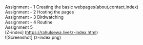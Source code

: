 Assignment - 1 Creating the basic webpages(about,contact,index)</br>
Assignment - 2 Hosting the pages</br>
Assignment - 3 Birdwatching</br>
Assignment - 4 Routine
<br>
Assignment 5 
<br>
[Z-index] (https://rahulsewa.live/z-index.html)
<br>
![Screenshot] (z-index.png)
